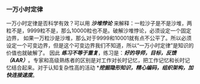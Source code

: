 
### 一万小时定律
一万小时定律是否科学有效？可以用 ***沙堆悖论*** 来解释：一粒沙子是不是沙堆，两粒不是，9999粒不是，那么10000粒也不是。破解沙堆悖论，必须设定一个固定边界，
如果一万粒沙是沙堆，那么对于9999和10001就有点不公平了。所以必须设定一个可变边界，但是这个可变边界我们不知道，所以“一万小时定律”是知识的价值也就破解了。
因此 ***练习不等于重复***，练习是：***好的导师，目标，反馈（AAR）***。专家和高级熟练者的区别是对工作对长时记忆，把工作记忆和长时记忆结合起来。对于认知复杂性高的活动
****挖掘隐形知识，精心编码，组织架构，加快连接速度***。
